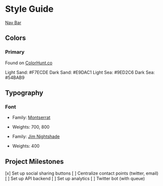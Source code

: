 # Style Guide

[Nav Bar](https://codepen.io/alvarotrigo/pen/oNGzoYd)

## Colors

### Primary

Found on [ColorHunt.co](https://colorhunt.co/palette/f7ecdee9dac19ed2c654bab9)

Light Sand: #F7ECDE
Dark Sand: #E9DAC1
Light Sea: #9ED2C6
Dark Sea: #54BAB9

## Typography

### Font

- Family: [Montserrat](https://fonts.google.com/specimen/Montserrat)
- Weights: 700, 800

- Family: [Jim Nightshade](https://fonts.google.com/specimen/Jim+Nightshade)
- Weights: 400

## Project Milestones

[x] Set up social sharing buttons
[ ] Centralize contact points (twitter, email)
[ ] Set up API backend
[ ] Set up analytics
[ ] Twitter bot (with queue)
